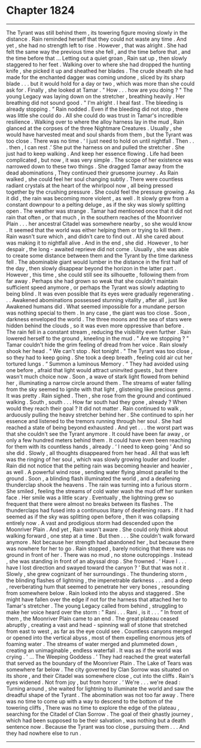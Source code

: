 
# Chapter 1824


---

The Tyrant was still behind them , its towering figure moving slowly in the distance .
Rain reminded herself that they could not waste any time . And yet , she had no strength left to rise .
However , that was alright .
She had felt the same way the previous time she fell , and the time before that , and the time before that ...
Letting out a quiet groan , Rain sat up , then slowly staggered to her feet . Walking over to where she had dropped the hunting knife , she picked it up and sheathed her blades . The crude sheath she had made for the enchanted dagger was coming undone , sliced by its sharp blade . . . but it would hold for a day or two , which was more than she could ask for .
Finally , she looked at Tamar .
" How . . . how are you doing ? "
The young Legacy was laying down on the stretcher , breathing heavily . Her breathing did not sound good .
" I'm alright . I heal fast . The bleeding is already stopping . ”
Rain nodded .
Even if the bleeding did not stop , there was little she could do . All she could do was trust in Tamar's incredible resilience .
Walking over to where the alloy harness lay in the mud , Rain glanced at the corpses of the three
Nightmare Creatures . Usually , she would have harvested meat and soul shards from them , but the Tyrant was too close .
There was no time .
‘ I just need to hold on until nightfall . Then . . . then , I can rest .’
She put the harness on and pulled the stretcher .
She just had to keep walking .
And keep her essence flowing .
Life had been complicated , but now , it was very simple . The scope of her existence was narrowed down to these two things .
She dragged Tamar away from the dead abominations ,
They continued their gruesome journey .
As Rain walked , she could feel her soul changing subtly . There were countless radiant crystals at the heart of the whirlpool now , all being pressed together by the crushing pressure .
She could feel the pressure growing .
As it did , the rain was becoming more violent , as well . It slowly grew from a constant downpour to a pelting deluge , as if the sky was slowly splitting open .
The weather was strange . Tamar had mentioned once that it did not rain that often , or that much , in the southern reaches of the Moonriver Plain . . . her ancestral Citadel was somewhere nearby , so she would know .
It seemed that the world was either helping them or trying to kill them . Rain wasn't sure which , and didn't care to find out .
All she cared about was making it to nightfall alive .
And in the end , she did .
However , to her despair , the long - awaited reprieve did not come .
Usually , she was able to create some distance between them and the Tyrant by the time darkness fell . The abominable giant would lumber in the distance in the first half of the day , then slowly disappear beyond the horizon in the latter part .
However , this time , she could still see its silhouette , following them from far away .
Perhaps she had grown so weak that she couldn't maintain sufficient speed anymore , or perhaps the
Tyrant was slowly adapting to being blind . It was even possible that its eyes were gradually regenerating . . . Awakened abominations possessed stunning vitality , after all , just like Awakened humans did .
What seemed impossible for a mundane person was nothing special to them .
In any case , the giant was too close .
Soon , darkness enveloped the world . The three moons and the sea of stars were hidden behind the clouds , so it was even more oppressive than before . The rain fell in a constant stream , reducing the visibility even further .
Rain lowered herself to the ground , kneeling in the mud .
" Are we stopping ? "
Tamar couldn't hide the grim feeling of dread from her voice .
Rain slowly shook her head .
" We can't stop . Not tonight . "
The Tyrant was too close , so they had to keep going .
She took a deep breath , feeling cold air cut her tortured lungs .
“ Summon a luminous Memory . “
They had avoided using one before , afraid that light would attract uninvited guests , but there wasn't much choice now .
Soon , a wave of stark light flowed from behind her , illuminating a narrow circle around them . The streams of water falling from the sky seemed to ignite with that light , glistening like precious gems .
It was pretty .
Rain sighed .
Then , she rose from the ground and continued walking .
South , south . . .
How far south had they gone , already ?
When would they reach their goal ?
It did not matter .
Rain continued to walk , arduously pulling the heavy stretcher behind her . She continued to spin her essence and listened to the tremors running through her soul .
She had reached a state of being beyond exhausted .
And yet . . . the worst part was that she couldn't see the Tyrant anymore .
It could have been far away , or only a few hundred meters behind them . It could have even been reaching for them with its countless hands , already .
‘ I need to keep going ’
And so she did .
Slowly , all thoughts disappeared from her head .
All that was left was the ringing of her soul , which was slowly growing louder and louder .
Rain did not notice that the pelting rain was becoming heavier and heavier , as well . A powerful wind rose , sending water flying almost parallel to the ground . Soon , a blinding flash illuminated the world , and a deafening thunderclap shook the heavens .
The rain was turning into a furious storm .
She smiled , feeling the streams of cold water wash the mud off her sunken face .
Her smile was a little scary .
Eventually , the lightning grew so frequent that there were almost no breaks between its flashes .
The thunderclaps had fused into a continuous litany of deafening roars . If it had seemed as if the sky was splitting open before , then it was collapsing entirely now .
A vast and prodigious storm had descended upon the Moonriver Plain .
And yet , Rain wasn't aware .
She could only think about walking forward , one step at a time .
But then . . .
She couldn't walk forward anymore .
Not because her strength had abandoned her , but because there was nowhere for her to go .
Rain stopped , barely noticing that there was no ground in front of her .
There was no mud , no stone outcroppings .
Instead , she was standing in front of an abyssal drop .
She frowned .
‘ Have I . . . have I lost direction and swayed toward the canyon ? ’
But that was not it .
Slowly , she grew cognizant of her surroundings .
The thundering storm , the blinding flashes of lightning , the impenetrable darkness . . . and a deep , reverberating hum that seemed to penetrate her very bones , resounding from somewhere below .
Rain looked into the abyss and staggered .
She might have fallen over the edge if not for the harness that attached her to Tamar's stretcher .
The young Legacy called from behind , struggling to make her voice heard over the storm :
" Rani . . . Rani , is it . . . ”
In front of them , the Moonriver Plain came to an end .
The great plateau ceased abruptly , creating a vast and head - spinning wall of stone that stretched from east to west , as far as the eye could see .
Countless canyons merged or opened into the vertical abyss , most of them expelling enormous jets of foaming water .
The streams of water merged and plummeted down , creating an unimaginable , endless waterfall .
It was as if the world was crying .
' … The Weeping Goddess . ’
They had reached the great waterfall that served as the boundary of the Moonriver Plain .
The Lake of Tears was somewhere far below . The city governed by Clan Sorrow was situated on its shore , and their Citadel was somewhere close , cut into the cliffs .
Rain's eyes widened .
Not from joy , but from horror . ‘ We're . . . we're dead :
Turning around , she waited for lightning to illuminate the world and saw the dreadful shape of the Tyrant .
The abomination was not too far away .
There was no time to come up with a way to descend to the bottom of the towering cliffs , There was no time to explore the edge of the plateau , searching for the Citadel of Clan Sorrow .
The goal of their ghastly journey , which had been supposed to be their salvation , was nothing but a death sentence now .
Because the Tyrant was too close , pursuing them . . .
And they had nowhere else to run .

---

